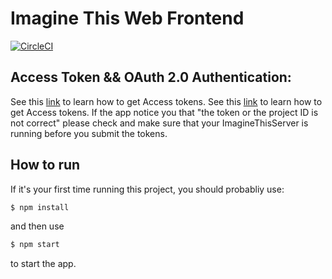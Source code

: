 # Imagine This Web Frontend
[![CircleCI](https://circleci.com/gh/ImagineThisUCL/ImagineThisWeb.svg?style=shield&circle-token=27d147dd173387718d5e753769982df6147f014e)](https://app.circleci.com/pipelines/github/ImagineThisUCL)

## Access Token && OAuth 2.0 Authentication:
See this [link](https://www.figma.com/developers/api#access-tokens) to learn how to get Access tokens.
See this [link](https://www.figma.com/developers/api#oauth2) to learn how to get Access tokens.
If the app notice you that "the token or the project ID is not correct" please check and make sure that your ImagineThisServer is running before you submit the tokens. 

## How to run
If it's your first time running this project, you should probabliy use:
```bash
$ npm install
```
and then use 
```bash
$ npm start
```
to start the app.
